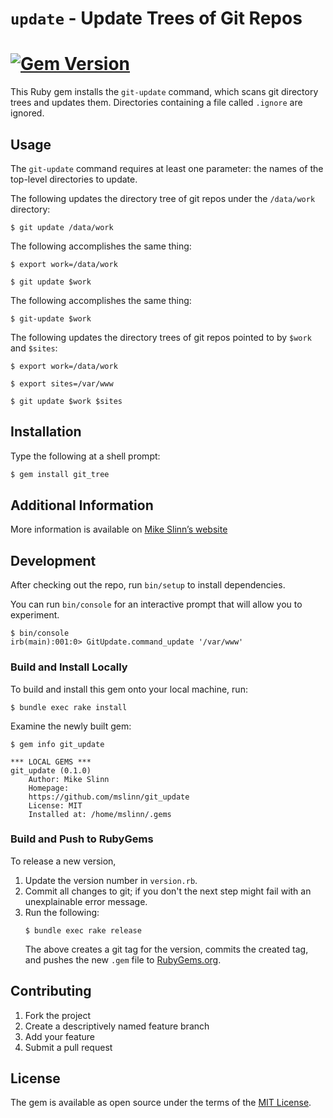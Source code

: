 # `update` - Update Trees of Git Repos
[![Gem Version](https://badge.fury.io/rb/git_update.svg)](https://badge.fury.io/rb/git_update)
===========

This Ruby gem installs the `git-update` command,
which scans git directory trees and updates them.
Directories containing a file called `.ignore` are ignored.

## Usage
The `git-update` command requires at least one parameter:
the names of the top-level directories to update.

The following updates the directory tree of git repos under the `/data/work` directory:
```shell
$ git update /data/work
```

The following accomplishes the same thing:
```shell
$ export work=/data/work

$ git update $work
```

The following accomplishes the same thing:
```shell
$ git-update $work
```

The following updates the directory trees of git repos pointed to by `$work` and `$sites`:
```shell
$ export work=/data/work

$ export sites=/var/www

$ git update $work $sites
```


## Installation
Type the following at a shell prompt:

```ruby
$ gem install git_tree
```


## Additional Information
More information is available on
[Mike Slinn&rsquo;s website](https://www.mslinn.com/git/1100-git-tree.html)


## Development
After checking out the repo, run `bin/setup` to install dependencies.

You can run `bin/console` for an interactive prompt that will allow you to experiment.
```
$ bin/console
irb(main):001:0> GitUpdate.command_update '/var/www'
```


### Build and Install Locally
To build and install this gem onto your local machine, run:
```shell
$ bundle exec rake install
```

Examine the newly built gem:
```
$ gem info git_update

*** LOCAL GEMS ***
git_update (0.1.0)
    Author: Mike Slinn
    Homepage:
    https://github.com/mslinn/git_update
    License: MIT
    Installed at: /home/mslinn/.gems
```


### Build and Push to RubyGems
To release a new version,
  1. Update the version number in `version.rb`.
  2. Commit all changes to git; if you don't the next step might fail with an
     unexplainable error message.
  3. Run the following:
     ```shell
     $ bundle exec rake release
     ```
     The above creates a git tag for the version, commits the created tag,
     and pushes the new `.gem` file to [RubyGems.org](https://rubygems.org).


## Contributing

1. Fork the project
2. Create a descriptively named feature branch
3. Add your feature
4. Submit a pull request


## License
The gem is available as open source under the terms of the [MIT License](https://opensource.org/licenses/MIT).

